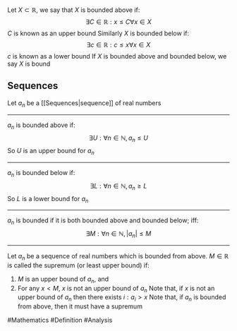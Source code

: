Let $X\subset \mathbb{R}$, we say that $X$ is bounded above if:
$$
\exists C\in \mathbb{R}:x\leq C\forall x\in X
$$
$C$ is known as an upper bound
Similarly $X$ is bounded below if:
$$
\exists c\in \mathbb{R}:c\leq x\forall x\in X
$$
$c$ is known as a lower bound
If $X$ is bounded above and bounded below, we say $X$ is bound
## Sequences
Let $a_{n}$ be a [[Sequences|sequence]] of real numbers
___
$a_{n}$ is bounded above if:
$$
\exists U:\forall n\in\mathbb{N},a_{n}\leq U
$$
So $U$ is an upper bound for $a_{n}$
___
$a_{n}$ is bounded below if:
$$
\exists L:\forall n\in\mathbb{N},a_{n}\geq L
$$
So $L$ is a lower bound for $a_{n}$
___
$a_{n}$ is bounded if it is both bounded above and bounded below; iff:
$$
\exists M:\forall n\in\mathbb{N},\left| a_{n} \right|\leq M
$$
___
Let $a_{n}$ be a sequence of real numbers which is bounded from above. $M\in\mathbb{R}$ is called the supremum (or least upper bound) if:
1. $M$ is an upper bound of $a_{n}$, and
2. For any $x<M$, $x$ is not an upper bound of $a_{n}$
Note that, if $x$ is not an upper bound of $a_{n}$ then there exists $i:a_{i}>x$
Note that, if $a_{n}$ is bounded from above, then it must have a supremum

#Mathematics #Definition #Analysis 